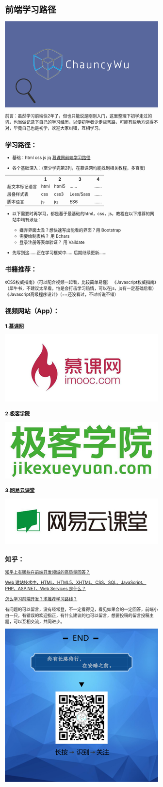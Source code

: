 # 前端学习路径
![logo](img/CW首图.gif)

前言：虽然学习前端快2年了，但也只能说是刚刚入门，这里整理下初学走过的坑，也当做记录下自己的学习经历，以便初学者少走些弯路，可能有些地方说得不对，毕竟自己也是初学，欢迎大家纠错，互相学习。

## 学习路径：
* 基础：html css js jq [慕课网前端学习路径](http://www.imooc.com/course/programdetail/pid/32)

* 各个基础深入：(至少学完第2列，在慕课网均能找到相关教程，多百度)

<table>
    <tr>
        <th></th>
        <th>1</th>
        <th>2</th>
        <th>3</th>
        <th>4</th>
    </tr>
    <tr>
        <td>超文本标记语言</td>
        <td>html</td>
        <td>html5</td>
        <td>……</td>
        <td>……</td>
    </tr>
    <tr>
        <td>层叠样式表</td>
        <td>css</td>
        <td>css3</td>
        <td>Less/Sass</td>
        <td>……</td>
    </tr>
    <tr>
        <td>脚本语言</td>
        <td>js</td>
        <td>jq</td>
        <td>ES6</td>
        <td>……</td>
    </tr>
</table>


* 以下需要时再学习，都是基于最基础的html，css，js，教程在以下推荐的网站中均有涉及：
    * 嫌弃界面太丑？想快速写出能看的界面？用 Bootstrap 
    * 需要绘制表格？ 用 Echars
    * 登录注册等表单验证？ 用 Vaildate

* 先写到这……正在学习框架中……后期继续更新……

## 书籍推荐：
《CSS权威指南》（可以配合视频一起看，比较简单易懂）
《Javascript权威指南》（犀牛书，不建议太早看，怕是会打击学习热情，可以在js，jq有一定基础后看）
《Javascript高级程序设计》（==还没看过，不过听说不错）

## 视频网站（App）：

### 1.[慕课网](http://class.imooc.com/)
![慕课网](img/imooc.jpg)

### 2.[极客学院](http://www.jikexueyuan.com/)
![极客学院](img/jikexueyuan.jpg)

### 3.[网易云课堂](http://study.163.com/)
![网易云课堂](img/wyykt.jpg)

## 知乎：

[知乎上有哪些在前端开发领域的高质量回答？](https://www.zhihu.com/question/20246142/answer/14470387)

[Web 建站技术中，HTML、HTML5、XHTML、CSS、SQL、JavaScript、PHP、ASP.NET、Web Services 是什么？](https://www.zhihu.com/question/22689579/answer/22318058
)

[怎么学习前端开发？求推荐学习路线？](https://www.zhihu.com/question/30180100/answer/156399333
)

有问题的可以留言，没有经常登，不一定看得见，看见如果会的一定回答，前端小白一只，有错误的欢迎指正，有什么建议的也可以留言，想要投稿的留言投稿主题，可以互相交流，共同进步。

![logo](img/ChauncyWu_foot.png)